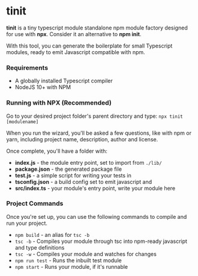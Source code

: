 # tinit

**tinit** is a tiny typescript module standalone npm module factory designed for use with **npx**. Consider it an alternative to **npm init**.

With this tool, you can generate the boilerplate for small Typescript modules, ready to emit Javascript compatible with npm.

### Requirements
- A globally installed Typescript compiler
- NodeJS 10+ with NPM

### Running with NPX (Recommended)
Go to your desired project folder's parent directory and type:
`npx tinit [modulename]`

When you run the wizard, you'll be asked a few questions, like with npm or yarn, including project name, description, author and license.

Once complete, you'll have a folder with:
- **index.js** - the module entry point, set to import from `./lib/`
- **package.json** - the generated package file
- **test.js** - a simple script for writing your tests in
- **tsconfig.json** - a build config set to emit javascript and
- **src/index.ts** - your module's entry point, write your module here

### Project Commands
Once you're set up, you can use the following commands to compile and run your project.
- `npm build` - an alias for `tsc -b`
- `tsc -b` - Compiles your module through tsc into npm-ready javascript and type definitions
- `tsc -w` - Compiles your module and watches for changes
- `npm run test` - Runs the inbuilt test module
- `npm start` - Runs your module, if it's runnable